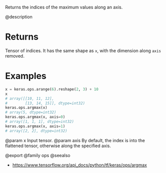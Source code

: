 Returns the indices of the maximum values along an axis.

@description

# Returns
Tensor of indices. It has the same shape as `x`, with the dimension
along `axis` removed.

# Examples
```python
x = keras.ops.arange(6).reshape(2, 3) + 10
x
# array([[10, 11, 12],
#        [13, 14, 15]], dtype=int32)
keras.ops.argmax(x)
# array(5, dtype=int32)
keras.ops.argmax(x, axis=0)
# array([1, 1, 1], dtype=int32)
keras.ops.argmax(x, axis=1)
# array([2, 2], dtype=int32)
```

@param x Input tensor.
@param axis By default, the index is into the flattened tensor, otherwise
    along the specified axis.

@export
@family ops
@seealso
+ <https://www.tensorflow.org/api_docs/python/tf/keras/ops/argmax>
